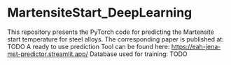 # MartensiteStart_DeepLearning
This repository presents the PyTorch code for predicting the Martensite start temperature for steel alloys. The corresponding paper is published at: TODO
A ready to use prediction Tool can be found here: https://eah-jena-mst-predictor.streamlit.app/
Database used for training: TODO